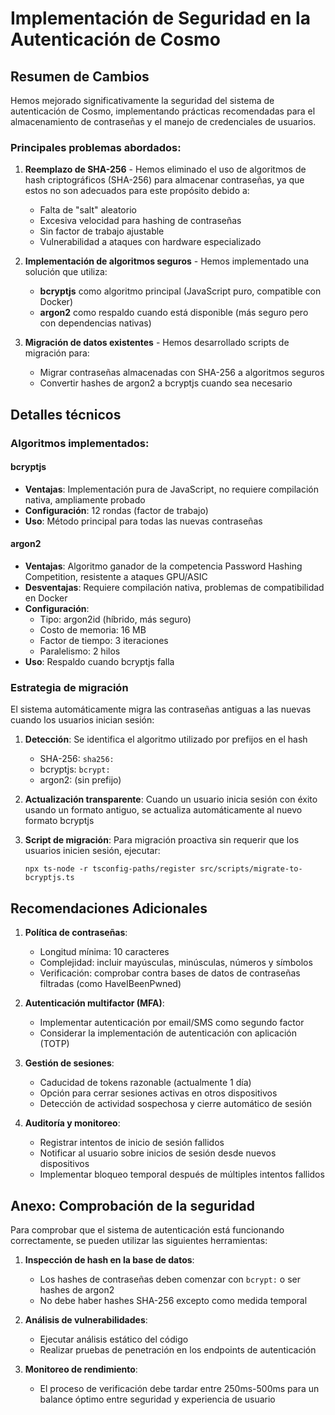 # Implementación de Seguridad en la Autenticación de Cosmo

## Resumen de Cambios

Hemos mejorado significativamente la seguridad del sistema de autenticación de Cosmo, implementando prácticas recomendadas para el almacenamiento de contraseñas y el manejo de credenciales de usuarios.

### Principales problemas abordados:

1. **Reemplazo de SHA-256** - Hemos eliminado el uso de algoritmos de hash criptográficos (SHA-256) para almacenar contraseñas, ya que estos no son adecuados para este propósito debido a:

   - Falta de "salt" aleatorio
   - Excesiva velocidad para hashing de contraseñas
   - Sin factor de trabajo ajustable
   - Vulnerabilidad a ataques con hardware especializado

2. **Implementación de algoritmos seguros** - Hemos implementado una solución que utiliza:

   - **bcryptjs** como algoritmo principal (JavaScript puro, compatible con Docker)
   - **argon2** como respaldo cuando está disponible (más seguro pero con dependencias nativas)

3. **Migración de datos existentes** - Hemos desarrollado scripts de migración para:
   - Migrar contraseñas almacenadas con SHA-256 a algoritmos seguros
   - Convertir hashes de argon2 a bcryptjs cuando sea necesario

## Detalles técnicos

### Algoritmos implementados:

#### bcryptjs

- **Ventajas**: Implementación pura de JavaScript, no requiere compilación nativa, ampliamente probado
- **Configuración**: 12 rondas (factor de trabajo)
- **Uso**: Método principal para todas las nuevas contraseñas

#### argon2

- **Ventajas**: Algoritmo ganador de la competencia Password Hashing Competition, resistente a ataques GPU/ASIC
- **Desventajas**: Requiere compilación nativa, problemas de compatibilidad en Docker
- **Configuración**:
  - Tipo: argon2id (híbrido, más seguro)
  - Costo de memoria: 16 MB
  - Factor de tiempo: 3 iteraciones
  - Paralelismo: 2 hilos
- **Uso**: Respaldo cuando bcryptjs falla

### Estrategia de migración

El sistema automáticamente migra las contraseñas antiguas a las nuevas cuando los usuarios inician sesión:

1. **Detección**: Se identifica el algoritmo utilizado por prefijos en el hash

   - SHA-256: `sha256:`
   - bcryptjs: `bcrypt:`
   - argon2: (sin prefijo)

2. **Actualización transparente**: Cuando un usuario inicia sesión con éxito usando un formato antiguo, se actualiza automáticamente al nuevo formato bcryptjs

3. **Script de migración**: Para migración proactiva sin requerir que los usuarios inicien sesión, ejecutar:
   ```
   npx ts-node -r tsconfig-paths/register src/scripts/migrate-to-bcryptjs.ts
   ```

## Recomendaciones Adicionales

1. **Política de contraseñas**:

   - Longitud mínima: 10 caracteres
   - Complejidad: incluir mayúsculas, minúsculas, números y símbolos
   - Verificación: comprobar contra bases de datos de contraseñas filtradas (como HaveIBeenPwned)

2. **Autenticación multifactor (MFA)**:

   - Implementar autenticación por email/SMS como segundo factor
   - Considerar la implementación de autenticación con aplicación (TOTP)

3. **Gestión de sesiones**:

   - Caducidad de tokens razonable (actualmente 1 día)
   - Opción para cerrar sesiones activas en otros dispositivos
   - Detección de actividad sospechosa y cierre automático de sesión

4. **Auditoría y monitoreo**:
   - Registrar intentos de inicio de sesión fallidos
   - Notificar al usuario sobre inicios de sesión desde nuevos dispositivos
   - Implementar bloqueo temporal después de múltiples intentos fallidos

## Anexo: Comprobación de la seguridad

Para comprobar que el sistema de autenticación está funcionando correctamente, se pueden utilizar las siguientes herramientas:

1. **Inspección de hash en la base de datos**:

   - Los hashes de contraseñas deben comenzar con `bcrypt:` o ser hashes de argon2
   - No debe haber hashes SHA-256 excepto como medida temporal

2. **Análisis de vulnerabilidades**:

   - Ejecutar análisis estático del código
   - Realizar pruebas de penetración en los endpoints de autenticación

3. **Monitoreo de rendimiento**:
   - El proceso de verificación debe tardar entre 250ms-500ms para un balance óptimo entre seguridad y experiencia de usuario
